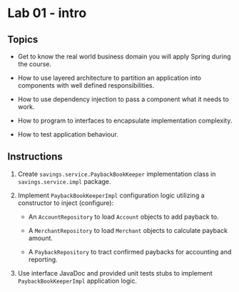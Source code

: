 Lab 01 - intro
==
Topics
--
* Get to know the real world business domain you will apply Spring during the course.

* How to use layered architecture to partition an application into components with well defined responsibilities.

* How to use dependency injection to pass a component what it needs to work.

* How to program to interfaces to encapsulate implementation complexity.

* How to test application behaviour.

Instructions
--
1. Create `savings.service.PaybackBookKeeper` implementation class in `savings.service.impl` package.

2. Implement `PaybackBookKeeperImpl` configuration logic utilizing a constructor to inject (configure):

    * An `AccountRepository` to load `Account` objects to add payback to.

    * A `MerchantRepository` to load `Merchant` objects to calculate payback amount.

    * A `PaybackRepository` to tract confirmed paybacks for accounting and reporting.

3. Use interface JavaDoc and provided unit tests stubs to implement `PaybackBookKeeperImpl` application logic.
